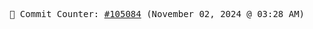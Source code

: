 <p align="center">
    <samp>
        📮 Commit Counter: <a href="https://github.com/Javascript-void0/Javascript-void0/commits/main">#105084</a> (November 02, 2024 @ 03:28 AM)
    </samp>
</p>